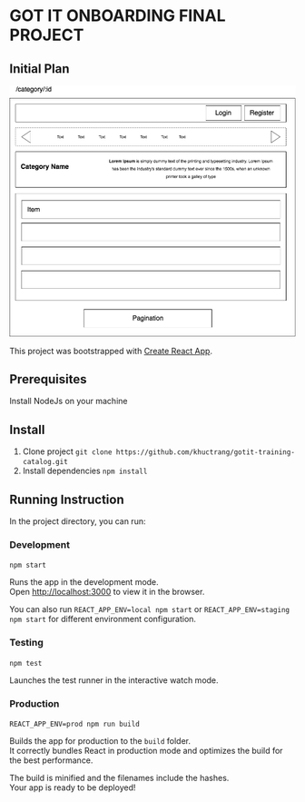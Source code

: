 # GOT IT ONBOARDING FINAL PROJECT

## Initial Plan

![](layout.png)

This project was bootstrapped with [Create React App](https://github.com/facebook/create-react-app).

## Prerequisites
Install NodeJs on your machine

## Install 
1. Clone project
`git clone https://github.com/khuctrang/gotit-training-catalog.git`
2. Install dependencies
`npm install`

## Running Instruction

In the project directory, you can run:

### Development
`npm start`

Runs the app in the development mode.<br />
Open [http://localhost:3000](http://localhost:3000) to view it in the browser.

You can also run
`REACT_APP_ENV=local npm start` or
`REACT_APP_ENV=staging npm start`
for different environment configuration.

### Testing
`npm test`

Launches the test runner in the interactive watch mode.<br />

### Production
`REACT_APP_ENV=prod npm run build`

Builds the app for production to the `build` folder.<br />
It correctly bundles React in production mode and optimizes the build for the best performance.

The build is minified and the filenames include the hashes.<br />
Your app is ready to be deployed!
